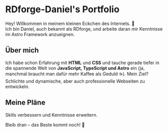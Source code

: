 # RDforge-Daniel's Portfolio

Hey! Willkommen in meinem kleinen Eckchen des Internets. 🙌  
Ich bin Daniel, auch bekannt als RDforge, und arbeite daran mir Kenntnisse im Astro Framework anzueignen.  

## Über mich

Ich habe schon Erfahrung mit **HTML** und **CSS** und tauche gerade tiefer in die spannende Welt von **JavaScript, TypeScript und Astro** ein (ja, manchmal braucht man dafür mehr Kaffee als Geduld ☕). Mein Ziel? Schlichte und dynamische, aber auch professionelle Webseiten zu entwickeln.  

## Meine Pläne

Skills verbessern und Kenntnisse erweitern.

Bleib dran – das Beste kommt noch! 🚀


